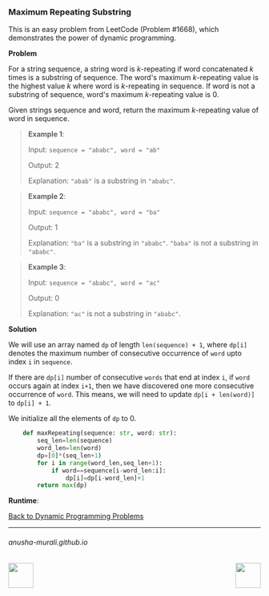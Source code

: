 ### Maximum Repeating Substring

This is an easy problem from LeetCode (Problem #1668), which demonstrates the power of dynamic programming.

**Problem**

For a string sequence, a string word is $k$-repeating if word concatenated $k$ times is a substring of sequence. 
The word's maximum $k$-repeating value is the highest value $k$ where word is $k$-repeating in sequence. If word is not a 
substring of sequence, word's maximum $k$-repeating value is 0.

Given strings sequence and word, return the maximum $k$-repeating value of word in sequence.

 
> **Example 1**:
>
> Input: `sequence = "ababc", word = "ab"`
> 
> Output: 2
> 
> Explanation: `"abab"` is a substring in `"ababc"`.


> **Example 2**:
>
> Input: `sequence = "ababc", word = "ba"`
> 
> Output: 1
> 
> Explanation: `"ba"` is a substring in `"ababc"`. `"baba"` is not a substring in `"ababc"`.


> **Example 3**:
>
> Input: `sequence = "ababc", word = "ac"`
> 
> Output: 0
> 
> Explanation: `"ac"` is not a substring in `"ababc"`. 


**Solution**

We will use an array named `dp` of length `len(sequence) + 1`, where `dp[i]` denotes the maximum number of consecutive occurrence of `word` upto index `i` in `sequence`.

If there are `dp[i]` number of consecutive `words` that end at index `i`, if `word` occurs again at index `i+1`, then we have discovered one more consecutive occurrence of `word`. This means, we will need to update `dp[i + len(word)]` to `dp[i] + 1`.

We initialize all the elements of `dp` to 0.



```python
    def maxRepeating(sequence: str, word: str):
        seq_len=len(sequence)
        word_len=len(word)
        dp=[0]*(seq_len+1)
        for i in range(word_len,seq_len+1):
            if word==sequence[i-word_len:i]:
                dp[i]=dp[i-word_len]+1
        return max(dp)
```

**Runtime**: 

[Back to Dynamic Programming Problems](./problems.md)

* * *
###### anusha-murali.github.io

<img src="https://github.com/anusha-murali/anusha-murali.github.io/assets/111596338/639243aa-2857-4595-a65a-7852762bb002" width="50" height="50" align="left">

[<img src="https://github.com/user-attachments/assets/989cfb30-4fb8-40f8-a812-8a054869aa32" width="50" height="50" align="right">](../index.md)

